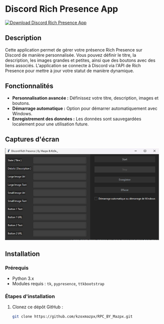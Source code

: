 # Discord Rich Presence App

[![Download Discord Rich Presence App](https://img.shields.io/badge/Download-App-blue)](https://mega.nz/file/ARF3XSgY#nQvukaI4TtE7oHhhldKqLkajnpbe0X8d8cq25G9P-m8)

## Description
Cette application permet de gérer votre présence Rich Presence sur Discord de manière personnalisée. Vous pouvez définir le titre, la description, les images grandes et petites, ainsi que des boutons avec des liens associés. L'application se connecte à Discord via l'API de Rich Presence pour mettre à jour votre statut de manière dynamique.

## Fonctionnalités

- **Personnalisation avancée :** Définissez votre titre, description, images et boutons.
- **Démarrage automatique :** Option pour démarrer automatiquement avec Windows.
- **Enregistrement des données :** Les données sont sauvegardées localement pour une utilisation future.

## Captures d'écran

![Capture d'écran 1](screenshot1.png)

## Installation

### Prérequis
- Python 3.x
- Modules requis : `tk`, `pypresence`, `ttkbootstrap`

### Étapes d'installation
1. Clonez ce dépôt GitHub :
   ```bash
   git clone https://github.com/kzoxmazpx/RPC_BY_Mazpx.git
